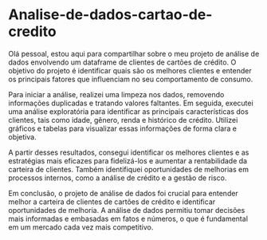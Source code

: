 # Analise-de-dados-cartao-de-credito
Olá pessoal, estou aqui para compartilhar sobre o meu projeto de análise de dados envolvendo um dataframe de clientes de cartões de crédito. O objetivo do projeto é identificar quais são os melhores clientes e entender os principais fatores que influenciam no seu comportamento de consumo.

Para iniciar a análise, realizei uma limpeza nos dados, removendo informações duplicadas e tratando valores faltantes. Em seguida, executei uma análise exploratória para identificar as principais características dos clientes, tais como idade, gênero, renda e histórico de crédito. Utilizei gráficos e tabelas para visualizar essas informações de forma clara e objetiva.

A partir desses resultados, consegui identificar os melhores clientes e as estratégias mais eficazes para fidelizá-los e aumentar a rentabilidade da carteira de clientes. Também identifiquei oportunidades de melhorias em processos internos, como a análise de crédito e a gestão de risco.

Em conclusão, o projeto de análise de dados foi crucial para entender melhor a carteira de clientes de cartões de crédito e identificar oportunidades de melhoria. A análise de dados permitiu tomar decisões mais informadas e embasadas em fatos e números, o que é fundamental em um mercado cada vez mais competitivo.
